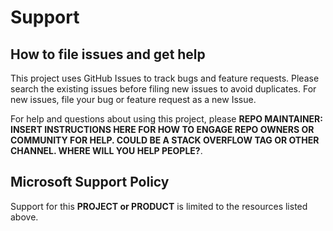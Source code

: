 # Support

## How to file issues and get help

This project uses GitHub Issues to track bugs and feature requests. Please search the existing
issues before filing new issues to avoid duplicates.  For new issues, file your bug or
feature request as a new Issue.

For help and questions about using this project, please **REPO MAINTAINER: INSERT INSTRUCTIONS HERE
FOR HOW TO ENGAGE REPO OWNERS OR COMMUNITY FOR HELP. COULD BE A STACK OVERFLOW TAG OR OTHER
CHANNEL. WHERE WILL YOU HELP PEOPLE?**.

## Microsoft Support Policy

Support for this **PROJECT or PRODUCT** is limited to the resources listed above.